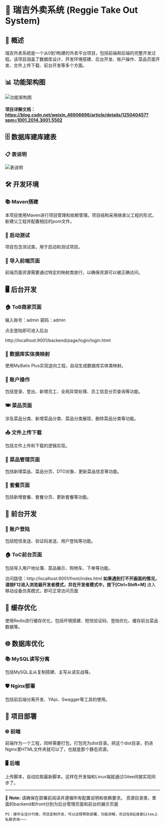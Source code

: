 # 🍔 瑞吉外卖系统 (Reggie Take Out System)

## 🌟 概述

瑞吉外卖系统是一个从0到1构建的外卖平台项目，包括前端和后端的完整开发过程。该项目涵盖了数据库设计、开发环境搭建、后台开发、账户操作、菜品页面开发、文件上传下载、前台开发等多个方面。

## 📊 功能架构图

![功能架构图](https://i-blog.csdnimg.cn/blog_migrate/1b4bbf55da3948e3ec7ff8028d67a908.png)


#### 项目详解文档：https://blog.csdn.net/weixin_46906696/article/details/125040457?spm=1001.2014.3001.5502


## 🗄️ 数据库建库建表

### 📋 表说明

![表说明](https://i-blog.csdnimg.cn/blog_migrate/9dca279fae1ea6eb23e9424c99c71ad2.png)

## 🛠️ 开发环境

### 📚 Maven搭建

本项目使用Maven进行项目管理和依赖管理。项目结构采用继承父工程的形式，新建父工程并配置相应的pom文件。

### 🚀 启动测试

项目包含测试类，用于启动和测试项目。

### 📂 导入前端页面

前端页面资源需要通过特定的映射类放行，以确保资源可以被正确访问。

## 🖥️ 后台开发
### 🏠 ToB商家页面
输入账号：admin 密码：admin

点击登陆即可进入后台

http://localhost:9001/backend/page/login/login.html

### 🔄 数据库实体类映射

使用MyBatis Plus实现逆向工程，自动生成数据库实体类映射。

### 👤 账户操作

包括登录、登出、新增员工、全局异常处理、员工信息分页查询等功能。

### 🍽️ 菜品页面

涉及菜品分类、新增菜品分类、菜品分类展现、删除菜品分类等功能。

### 📤 文件上传下载

包括文件上传和下载的逻辑实现。

### 🍳 菜品管理页面

包括新增菜品、菜品分页、DTO对象、更新菜品信息等功能。

### 🥗 套餐页面

包括新增套餐、套餐分页、更新套餐等功能。

## 📱 前台开发

### 📲 账户登陆

包括短信发送、验证码发送、用户登陆等功能。

### 🏠 ToC前台页面

包括导入用户地址簿、菜品展示、购物车、下单等功能。

访问路径：http://localhost:9001/front/index.html
**如果遇到打不开画面的情况，请按F12进入浏览器开发者模式，并在开发者模式中，按下[Ctrl+Shift+M]**
进入移动设备仿真模式，即可正常访问页面

## 💎 缓存优化

使用Redis进行缓存优化，包括环境搭建、短信验证码、登陆优化、缓存前台菜品数据等。

## 🌐 数据库优化

### 📚 MySQL读写分离

包括MySQL主从复制搭建、主写从读实战等。

### 🛡️ Nginx部署

包括前后端分离开发、YApi、Swagger等工具的使用。

## 🚀 项目部署

### 🌐 前端

前端作为一个工程，同样需要打包，打包完为dist目录。把这个dist目录，扔进Nginx里HTML文件夹就可以了，也就是那个静态资源。

### 🖥️ 后端

上传脚本，自动拉取最新脚本。这样在开发端和Linux端就通过Gitee间接实现同步了。

---

📝 **Note:** 请确保在部署前阅读并遵循所有配置说明和依赖要求。
资源目录类，里面的backend和front分别为后台管理页面和前台的展示页面

```
PS：接毕业设计代做，项目定制开发，可以远程帮助部署、功能讲解，欢迎在B站或者Gitee上私聊咨询~~~
```